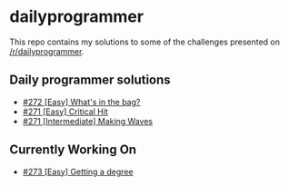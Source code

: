 # dailyprogrammer

This repo contains my solutions to some of the challenges presented on [/r/dailyprogrammer][a].

## Daily programmer solutions

* [#272 [Easy] What's in the bag?][1]
* [#271 [Easy] Critical Hit][2]
* [#271 [Intermediate] Making Waves][3]

## Currently Working On

* [#273 [Easy] Getting a degree][4]


[a]: https://www.reddit.com/r/dailyprogrammer
[1]: https://redd.it/4oylbo
[2]: https://redd.it/4nvrnx
[3]: https://redd.it/4o74p3
[4]: https://redd.it/4q35ip
